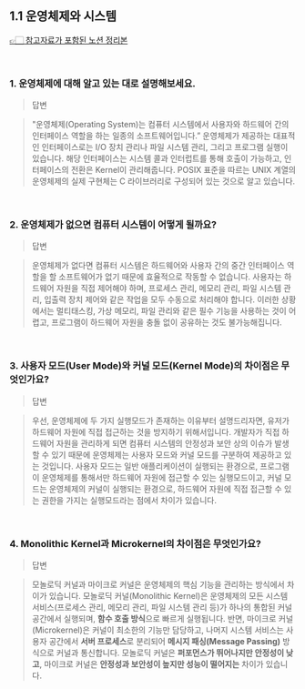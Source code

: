 ## 1.1 운영체제와 시스템

[👉🏻 참고자료가 포함된 노션 정리본](https://www.notion.so/yxhwxn/1-1-f814a7533bed417fb1bd1cd9ffc8d69c)

</br>

### 1. 운영체제에 대해 알고 있는 대로 설명해보세요.

> 답변

> "운영체제(Operating System)는 컴퓨터 시스템에서 사용자와 하드웨어 간의 인터페이스 역할을 하는 일종의 소프트웨어입니다.” 운영체제가 제공하는 대표적인 인터페이스로는 I/O 장치 관리나 파일 시스템 관리, 그리고 프로그램 실행이 있습니다. 해당 인터페이스는 시스템 콜과 인터럽트를 통해 호출이 가능하고, 인터페이스의 전환은 Kernel이 관리해줍니다. POSIX 표준을 따르는 UNIX 계열의 운영체제의 실제 구현체는 C 라이브러리로 구성되어 있는 것으로 알고 있습니다.

</br>

### 2. 운영체제가 없으면 컴퓨터 시스템이 어떻게 될까요?

> 답변

> 운영체제가 없다면 컴퓨터 시스템은 하드웨어와 사용자 간의 중간 인터페이스 역할을 할 소프트웨어가 없기 때문에 효율적으로 작동할 수 없습니다. 사용자는 하드웨어 자원을 직접 제어해야 하며, 프로세스 관리, 메모리 관리, 파일 시스템 관리, 입출력 장치 제어와 같은 작업을 모두 수동으로 처리해야 합니다. 이러한 상황에서는 멀티태스킹, 가상 메모리, 파일 관리와 같은 필수 기능을 사용하는 것이 어렵고, 프로그램이 하드웨어 자원을 충돌 없이 공유하는 것도 불가능해집니다.

</br>

### 3. 사용자 모드(User Mode)와 커널 모드(Kernel Mode)의 차이점은 무엇인가요?

> 답변

> 우선, 운영체제에 두 가지 실행모드가 존재하는 이유부터 설명드리자면, 유저가 하드웨어 자원에 직접 접근하는 것을 방지하기 위해서입니다. 개발자가 직접 하드웨어 자원을 관리하게 되면 컴퓨터 시스템의 안정성과 보안 상의 이슈가 발생할 수 있기 때문에 운영체제는 사용자 모드와 커널 모드를 구분하여 제공하고 있는 것입니다.
> 사용자 모드는 일반 애플리케이션이 실행되는 환경으로, 프로그램이 운영체제를 통해서만 하드웨어 자원에 접근할 수 있는 실행모드이고, 커널 모드는 운영체제의 커널이 실행되는 환경으로, 하드웨어 자원에 직접 접근할 수 있는 권한을 가지는 실행모드라는 점에서 차이가 있습니다.

</br>

### 4. Monolithic Kernel과 Microkernel의 차이점은 무엇인가요?

> 답변

> 모놀로딕 커널과 마이크로 커널은 운영체제의 핵심 기능을 관리하는 방식에서 차이가 있습니다. 모놀로딕 커널(Monolithic Kernel)은 운영체제의 모든 시스템 서비스(프로세스 관리, 메모리 관리, 파일 시스템 관리 등)가 하나의 통합된 커널 공간에서 실행되며, **함수 호출 방식**으로 빠르게 실행됩니다. 
> 반면, 마이크로 커널(Microkernel)은 커널이 최소한의 기능만 담당하고, 나머지 시스템 서비스는 사용자 공간에서 **서버 프로세스**로 분리되어 **메시지 패싱(Message Passing)** 방식으로 커널과 통신합니다. 모놀로딕 커널은 **퍼포먼스가 뛰어나지만 안정성이 낮고**, 마이크로 커널은 **안정성과 보안성이 높지만 성능이 떨어지는** 차이가 있습니다.
